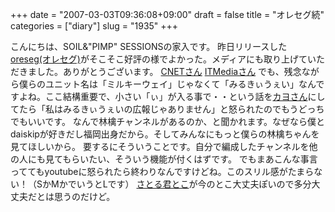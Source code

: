 +++
date = "2007-03-03T09:36:08+09:00"
draft = false
title = "オレセグ続"
categories = ["diary"]
slug = "1935"
+++

こんにちは、SOIL&"PIMP" SESSIONSの家入です。
昨日リリースした<a href="http://oreseg.com" target="_blank">oreseg(オレセグ)</a>がそこそこ好評の様でよかった。メディアにも取り上げていただきました。ありがとうございます。
<a href="http://japan.cnet.com/news/media/story/0,2000056023,20344453,00.htm" target="_blank">CNETさん</a>
<a href="http://www.itmedia.co.jp/news/articles/0703/02/news096.html" target="_blank">ITMediaさん</a>
でも、残念ながら僕らのユニット名は「ミルキーウェイ」じゃなくて「みるきぃうぇい」なんですよね。ここ結構重要で、小さい「ぃ」が入る事で・・という話を<a href="http://paperboy.jugem.jp" target="_blank">カヨさん</a>にしてたら「私はみるきぃうぇいの広報じゃありません」と怒られたのでもうどっちでもいいです。
なんで林檎チャンネルがあるのか、と聞かれます。なぜなら僕とdaiskipが好きだし福岡出身だから。そしてみんなにもっと僕らの林檎ちゃんを見てほしいから。
要するにそういうことです。自分で編成したチャンネルを他の人にも見てもらいたい、そういう機能が付くはずです。
でもまあこんな事言っててもyoutubeに怒られたら終わりなんですけどね。このスリル感がたまらない！（SかMかでいうとLです）
<a href="http://jimaku.in/" target="_blank">さとる君とこ</a>が今のとこ大丈夫ぽいので多分大丈夫だとは思うのだけど。
